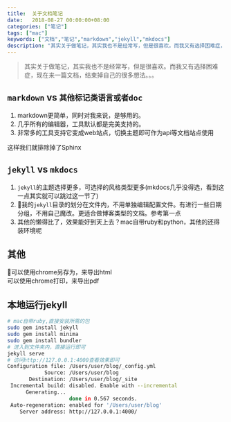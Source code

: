 ```yaml
---
title:  关于文档笔记
date:   2018-08-27 00:00:00+08:00
categories: ["笔记"]
tags: ["mac"]
keywords: ["文档","笔记","markdown","jekyll","mkdocs"]
description: "其实关于做笔记，其实我也不是经常写，但是很喜欢。而我又有选择困难症，现在来一篇文档，结束掉自己的很多想法"
---
```



> 其实关于做笔记，其实我也不是经常写，但是很喜欢。而我又有选择困难症，现在来一篇文档，结束掉自己的很多想法。。。


## `markdown` vs `其他标记类语言或者doc`

1. markdown更简单，同时对我来说，是够用的。
2. 几乎所有的编辑器，工具默认都是完美支持的。
3. 非常多的工具支持它变成web站点，切换主题即可作为api等文档站点使用

这样我们就排除掉了Sphinx

## `jekyll` vs `mkdocs`

1. `jekyll`的主题选择更多，可选择的风格类型更多(mkdocs几乎没得选，看到这一点其实就可以跳过这一节了)
2. 我的`jekyll`目录的划分在文件内，不用单独编辑配置文件。有进行一些日期分组，不用自己魔改。更适合做博客类型的文档。参考第一点
3. 其他的懒得比了，效果能好到天上去？mac自带ruby和python，其他的还得装环境呢

## 其他

可以使用chrome另存为，来导出html  
可以使用chrome打印，来导出pdf

## 本地运行jekyll

```bash
# mac自带ruby,直接安装所需的包
sudo gem install jekyll
sudo gem install minima
sudo gem install bundler
# 进入到文件夹内，直接运行即可
jekyll serve
# 访问http://127.0.0.1:4000查看效果即可
Configuration file: /Users/user/blog/_config.yml
            Source: /Users/user/blog
       Destination: /Users/user/blog/_site
 Incremental build: disabled. Enable with --incremental
      Generating...
                    done in 0.567 seconds.
 Auto-regeneration: enabled for '/Users/user/blog'
    Server address: http://127.0.0.1:4000/
```



